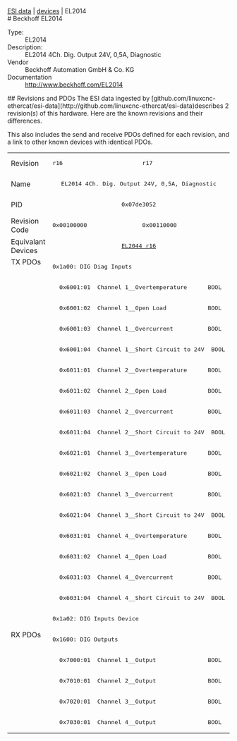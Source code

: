 <div class="nav"><a href="/esi-data">ESI data</a> | <a href="/esi-data/devices">devices</a> | EL2014</div>
#  Beckhoff EL2014

<dl>
  <dt>Type:</dt><dd>EL2014</dd>
  <dt>Description:</dt><dd>EL2014 4Ch. Dig. Output 24V, 0,5A, Diagnostic</dd>
  <dt>Vendor</dt><dd>Beckhoff Automation GmbH & Co. KG</dd>
  <dt>Documentation</dt><dd><a href="http://www.beckhoff.com/EL2014">http://www.beckhoff.com/EL2014</a></dd>
</dl>
## Revisions and PDOs
The ESI data ingested by [github.com/linuxcnc-ethercat/esi-data](http://github.com/linuxcnc-ethercat/esi-data)describes 2 revision(s) of this hardware.  Here are the known revisions and their differences.

This also includes the send and receive PDOs defined for each revision, and a link to other known devices with identical PDOs.

<table>
<tr >
<td class="first">Revision</td>
<td ><pre>r16</pre></td>
<td ><pre>r17</pre></td>
</tr>
<tr >
<td class="first">Name</td>
<td  colspan=2 align="center"><pre>EL2014 4Ch. Dig. Output 24V, 0,5A, Diagnostic</pre></td>
</tr>
<tr >
<td class="first">PID</td>
<td  colspan=2 align="center"><pre>0x07de3052</pre></td>
</tr>
<tr >
<td class="first">Revision Code</td>
<td ><pre>0x00100000</pre></td>
<td ><pre>0x00110000</pre></td>
</tr>
<tr >
<td class="first">Equivalant Devices</td>
<td  colspan=2 align="center"><pre><a href="EL2044">EL2044 r16</a></pre></td>
</tr>
<tr class="txpdo pdosection">
<td class="first" rowspan=18 valign=top>TX PDOs</td>
<td colspan=2 align="left"><pre>0x1a00: DIG Diag Inputs</pre></td>
<td></td>
</tr>
<tr class="txpdo">
<td  colspan=2 align="left"><pre>  0x6001:01  Channel 1__Overtemperature      BOOL</pre></td>
</tr>
<tr class="txpdo">
<td  colspan=2 align="left"><pre>  0x6001:02  Channel 1__Open Load            BOOL</pre></td>
</tr>
<tr class="txpdo">
<td  colspan=2 align="left"><pre>  0x6001:03  Channel 1__Overcurrent          BOOL</pre></td>
</tr>
<tr class="txpdo">
<td  colspan=2 align="left"><pre>  0x6001:04  Channel 1__Short Circuit to 24V  BOOL</pre></td>
</tr>
<tr class="txpdo">
<td  colspan=2 align="left"><pre>  0x6011:01  Channel 2__Overtemperature      BOOL</pre></td>
</tr>
<tr class="txpdo">
<td  colspan=2 align="left"><pre>  0x6011:02  Channel 2__Open Load            BOOL</pre></td>
</tr>
<tr class="txpdo">
<td  colspan=2 align="left"><pre>  0x6011:03  Channel 2__Overcurrent          BOOL</pre></td>
</tr>
<tr class="txpdo">
<td  colspan=2 align="left"><pre>  0x6011:04  Channel 2__Short Circuit to 24V  BOOL</pre></td>
</tr>
<tr class="txpdo">
<td  colspan=2 align="left"><pre>  0x6021:01  Channel 3__Overtemperature      BOOL</pre></td>
</tr>
<tr class="txpdo">
<td  colspan=2 align="left"><pre>  0x6021:02  Channel 3__Open Load            BOOL</pre></td>
</tr>
<tr class="txpdo">
<td  colspan=2 align="left"><pre>  0x6021:03  Channel 3__Overcurrent          BOOL</pre></td>
</tr>
<tr class="txpdo">
<td  colspan=2 align="left"><pre>  0x6021:04  Channel 3__Short Circuit to 24V  BOOL</pre></td>
</tr>
<tr class="txpdo">
<td  colspan=2 align="left"><pre>  0x6031:01  Channel 4__Overtemperature      BOOL</pre></td>
</tr>
<tr class="txpdo">
<td  colspan=2 align="left"><pre>  0x6031:02  Channel 4__Open Load            BOOL</pre></td>
</tr>
<tr class="txpdo">
<td  colspan=2 align="left"><pre>  0x6031:03  Channel 4__Overcurrent          BOOL</pre></td>
</tr>
<tr class="txpdo">
<td  colspan=2 align="left"><pre>  0x6031:04  Channel 4__Short Circuit to 24V  BOOL</pre></td>
</tr>
<tr class="txpdo pdosection">
<td  colspan=2 align="left"><pre>0x1a02: DIG Inputs Device</pre></td>
</tr>
<tr class="rxpdo pdosection">
<td class="first" rowspan=5 valign=top>RX PDOs</td>
<td colspan=2 align="left"><pre>0x1600: DIG Outputs</pre></td>
<td></td>
</tr>
<tr class="rxpdo">
<td  colspan=2 align="left"><pre>  0x7000:01  Channel 1__Output               BOOL</pre></td>
</tr>
<tr class="rxpdo">
<td  colspan=2 align="left"><pre>  0x7010:01  Channel 2__Output               BOOL</pre></td>
</tr>
<tr class="rxpdo">
<td  colspan=2 align="left"><pre>  0x7020:01  Channel 3__Output               BOOL</pre></td>
</tr>
<tr class="rxpdo">
<td  colspan=2 align="left"><pre>  0x7030:01  Channel 4__Output               BOOL</pre></td>
</tr>
</table>

